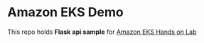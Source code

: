 # Amazon EKS Demo 
This repo holds **Flask api sample** for [Amazon EKS Hands on Lab](https://master.d3s71i2n51x60t.amplifyapp.com/ko/)
